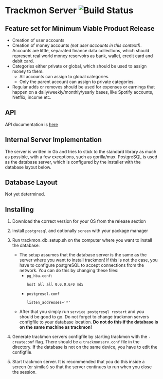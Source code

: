 # Trackmon Server ![Build Status][build]

## Feature set for Minimum Viable Product Release
* Creation of user accounts
* Creation of money accounts *(not user accounts in this context!)*. Accounts are little, separated finance data collections, which should represent real world money reservoirs as bank, wallet, credit card and debit card.
* Categories either private or global, which should be used to assign money to them.
  * All accounts can assign to global categories.
  * Only the parent account can assign to private categories.
* Regular adds or removes should be used for expenses or earnings that happen on a daily/weekly/monthly/yearly bases, like Spotify accounts, Netflix, income etc.

## API
API documentation is [here](https://github.com/trackmon/trackmon-api)

## Internal Server Implementation
The server is written in Go and tries to stick to the standard library as much as possible, with a few exceptions, such as gorilla/mux.
PostgreSQL is used as the database server, which is configured by the installer with the database layout below.

## Database Layout
Not yet determined.


## Installing
1. Download the correct version for your OS from the release section
2. Install `postgresql` and optionally `screen` with your package manager
3. Run trackmon_db_setup.sh on the computer where you want to install the database:  
    * The setup assumes that the database server is the same as the server where you want to install trackmon! If this is not the case, you have to configure postgreSQL to accept connections from the network. You can do this by changing these files:  
      * `pg_hba.conf`:  
          ```
          host all all 0.0.0.0/0 md5
          ```  
      * `postgresql.conf`  
          ```
          listen_addresses='*'
          ```  
    * After that you simply run `service postgresql restart` and you should be good to go. Do not forget to change trackmon servers configfile to your database location. **Do not do this if the database is on the same machine as trackmon!**  

4. Generate trackmon servers configfile by starting trackmon with the `-createconf` flag. There should be a `trackmonserv.conf` file in the directory. If the database is not on the same device, you have to edit the configfile.
5. Start trackmon server. It is recommended that you do this inside a screen (or similar) so that the server continues to run when you close the session.

[build]: https://api.travis-ci.org/trackmon/trackmon-server.svg?branch=master
